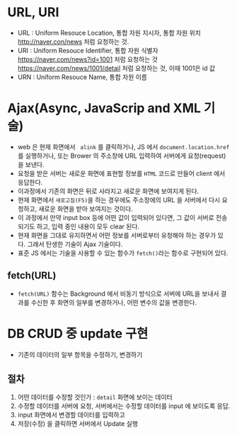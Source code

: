 # URL, URI

- URL : Uniform Resouce Location, 통합 자원 지시자, 통합 자원 위치
  http://naver.con/news 처럼 요청하는 것.
- URI : Uniform Resouce Identifier, 통합 자원 식별자
  https://naver.com/news?id=1001 처럼 요청하는 것
  https://naver.com/news/1001/detail 처럼 요청하는 것, 이때 1001은 id 값
- URN : Uniform Resouce Name, 통합 자원 이름

# Ajax(Async, JavaScrip and XML 기술)

- web 은 현재 화면에서 ` alink` 를 클릭하거나, JS 에서 `document.location.href` 를 실행하거나, 또는 Brower 의 주소창에 URL 입력하여 서버에게 요청(request)을 보낸다.
- 요청을 받은 서버는 새로운 화면에 표현할 정보를 `HTML` 코드로 만들어 client 에서 응답한다.
- 이과정에서 기존의 화면은 뒤로 사라지고 새로운 화면에 보여지게 된다.
- 현재 화면에서 `새로고침(F5)`을 하는 경우에도 주소창에의 URL 을 서버에서 다시 요청하고, 새로운 화면을 받아 보여지는 것이다.
- 이 과정에서 만약 input box 등에 어떤 값이 입력되어 있다면, 그 값이 서버로 전송되기도 하고, 입력 중인 내용이 모두 clear 된다.
- 현재 화면을 그대로 유지하면서 어떤 정보를 서버로부터 유청해야 하는 경우가 있다. 그래서 탄생한 기술이 Ajax 기술이다.
- 표준 JS 에서는 기술을 사용할 수 있는 함수가 `fetch()`라는 함수로 구현되어 있다.

## fetch(URL)

- `fetch(URL)` 함수는 Background 에서 비동기 방식으로 서버에 URL을 보내서 결과를 수신한 후 화면의 일부를 변경하거나, 어떤 변수의 값을 변경한다.

# DB CRUD 중 update 구현

- 기존의 데이터의 일부 항목을 수정하기, 변경하기

## 절차

1. 어떤 데이터를 수정할 것인가 : `detail` 화면에 보이는 데이터
2. 수정할 데이터를 서버에 요청, 서버에서는 수정할 데이터를 input 에 보이도록 응답.
3. input 화면에서 변경할 데이터를 입력하고
4. 저장(수정) 을 클릭하면 서버에서 Update 실행
